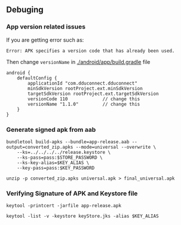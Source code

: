 ## Debuging

### App version related issues

If you are getting error such as:
```
Error: APK specifies a version code that has already been used.
```
Then change `versionName` in [./android/app/build.gradle](./android/app/build.gradle) file
```
android {
    defaultConfig {
        applicationId "com.dduconnect.dduconnect"
        minSdkVersion rootProject.ext.minSdkVersion
        targetSdkVersion rootProject.ext.targetSdkVersion
        versionCode 110             // change this
        versionName "1.1.0"         // change this
    }
}
```


### Generate signed apk from aab
```
bundletool build-apks --bundle=app-release.aab --output=converted_zip.apks --mode=universal --overwrite \
    --ks=../../../../release.keystore \
    --ks-pass=pass:$STORE_PASSWORD \
    --ks-key-alias=$KEY_ALIAS \
    --key-pass=pass:$KEY_PASSWORD

unzip -p converted_zip.apks universal.apk > final_universal.apk
```

### Verifying Signature of APK and Keystore file
```
keytool -printcert -jarfile app-release.apk

keytool -list -v -keystore keyStore.jks -alias $KEY_ALIAS
```